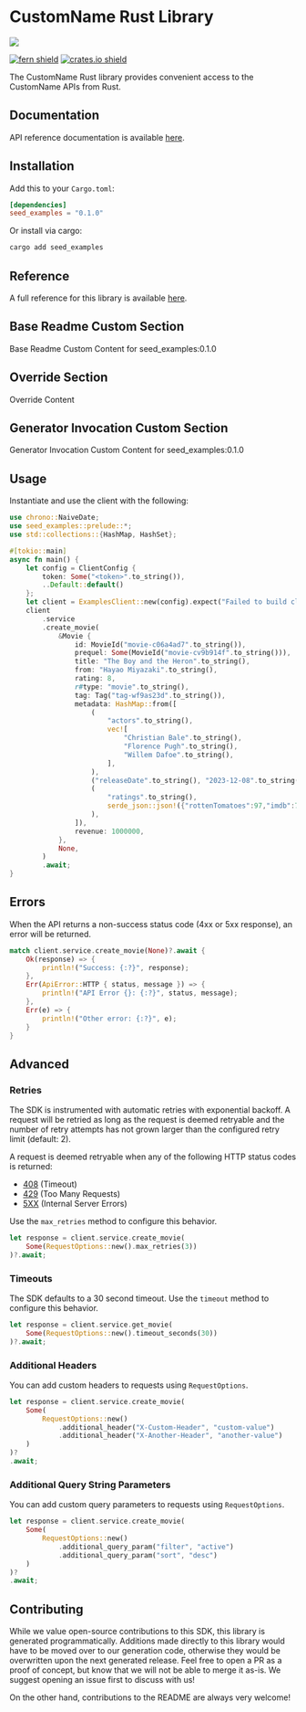 # CustomName Rust Library

![](https://www.fernapi.com)

[![fern shield](https://img.shields.io/badge/%F0%9F%8C%BF-Built%20with%20Fern-brightgreen)](https://buildwithfern.com?utm_source=github&utm_medium=github&utm_campaign=readme&utm_source=Seed%2FRust)
[![crates.io shield](https://img.shields.io/crates/v/seed_examples)](https://crates.io/crates/seed_examples)

The CustomName Rust library provides convenient access to the CustomName APIs from Rust.

## Documentation

API reference documentation is available [here](https://www.docs.fernapi.com).

## Installation

Add this to your `Cargo.toml`:

```toml
[dependencies]
seed_examples = "0.1.0"
```

Or install via cargo:

```sh
cargo add seed_examples
```

## Reference

A full reference for this library is available [here](./reference.md).

## Base Readme Custom Section

Base Readme Custom Content for seed_examples:0.1.0

## Override Section

Override Content

## Generator Invocation Custom Section

Generator Invocation Custom Content for seed_examples:0.1.0

## Usage

Instantiate and use the client with the following:

```rust
use chrono::NaiveDate;
use seed_examples::prelude::*;
use std::collections::{HashMap, HashSet};

#[tokio::main]
async fn main() {
    let config = ClientConfig {
        token: Some("<token>".to_string()),
        ..Default::default()
    };
    let client = ExamplesClient::new(config).expect("Failed to build client");
    client
        .service
        .create_movie(
            &Movie {
                id: MovieId("movie-c06a4ad7".to_string()),
                prequel: Some(MovieId("movie-cv9b914f".to_string())),
                title: "The Boy and the Heron".to_string(),
                from: "Hayao Miyazaki".to_string(),
                rating: 8,
                r#type: "movie".to_string(),
                tag: Tag("tag-wf9as23d".to_string()),
                metadata: HashMap::from([
                    (
                        "actors".to_string(),
                        vec![
                            "Christian Bale".to_string(),
                            "Florence Pugh".to_string(),
                            "Willem Dafoe".to_string(),
                        ],
                    ),
                    ("releaseDate".to_string(), "2023-12-08".to_string()),
                    (
                        "ratings".to_string(),
                        serde_json::json!({"rottenTomatoes":97,"imdb":7.6}),
                    ),
                ]),
                revenue: 1000000,
            },
            None,
        )
        .await;
}
```

## Errors

When the API returns a non-success status code (4xx or 5xx response), an error will be returned.

```rust
match client.service.create_movie(None)?.await {
    Ok(response) => {
        println!("Success: {:?}", response);
    },
    Err(ApiError::HTTP { status, message }) => {
        println!("API Error {}: {:?}", status, message);
    },
    Err(e) => {
        println!("Other error: {:?}", e);
    }
}
```

## Advanced

### Retries

The SDK is instrumented with automatic retries with exponential backoff. A request will be retried as long
as the request is deemed retryable and the number of retry attempts has not grown larger than the configured
retry limit (default: 2).

A request is deemed retryable when any of the following HTTP status codes is returned:

- [408](https://developer.mozilla.org/en-US/docs/Web/HTTP/Status/408) (Timeout)
- [429](https://developer.mozilla.org/en-US/docs/Web/HTTP/Status/429) (Too Many Requests)
- [5XX](https://developer.mozilla.org/en-US/docs/Web/HTTP/Status/500) (Internal Server Errors)

Use the `max_retries` method to configure this behavior.

```rust
let response = client.service.create_movie(
    Some(RequestOptions::new().max_retries(3))
)?.await;
```

### Timeouts

The SDK defaults to a 30 second timeout. Use the `timeout` method to configure this behavior.

```rust
let response = client.service.get_movie(
    Some(RequestOptions::new().timeout_seconds(30))
)?.await;
```

### Additional Headers

You can add custom headers to requests using `RequestOptions`.

```rust
let response = client.service.create_movie(
    Some(
        RequestOptions::new()
            .additional_header("X-Custom-Header", "custom-value")
            .additional_header("X-Another-Header", "another-value")
    )
)?
.await;
```

### Additional Query String Parameters

You can add custom query parameters to requests using `RequestOptions`.

```rust
let response = client.service.create_movie(
    Some(
        RequestOptions::new()
            .additional_query_param("filter", "active")
            .additional_query_param("sort", "desc")
    )
)?
.await;
```

## Contributing

While we value open-source contributions to this SDK, this library is generated programmatically.
Additions made directly to this library would have to be moved over to our generation code,
otherwise they would be overwritten upon the next generated release. Feel free to open a PR as
a proof of concept, but know that we will not be able to merge it as-is. We suggest opening
an issue first to discuss with us!

On the other hand, contributions to the README are always very welcome!